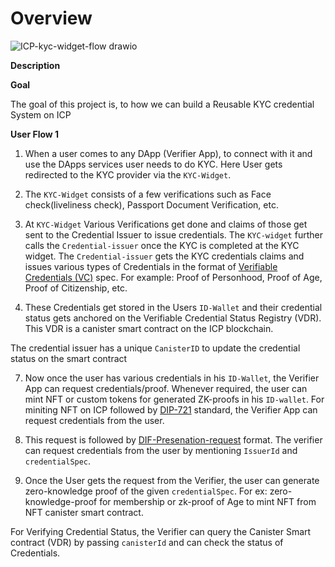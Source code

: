 # Overview



![ICP-kyc-widget-flow drawio](https://github.com/Raj6939/zk-kyc-icp/assets/67961128/05d6ce6d-ab48-4dc4-aadd-eeb4f77510f6)





**Description**

**Goal**

The goal of this project is, to how we can build a Reusable KYC credential System on ICP

**User Flow 1**

1. When a user comes to any DApp (Verifier App), to connect with it and use the DApps services user needs to do KYC. Here User gets redirected to the KYC provider via the `KYC-Widget`.

2. The `KYC-Widget` consists of a few verifications such as Face check(liveliness check), Passport Document Verification, etc.
 
3. At `KYC-Widget` Various Verifications get done and claims of those get sent to the Credential Issuer to issue credentials. The `KYC-widget` further calls the `Credential-issuer` once the KYC is completed at the KYC widget. The `Credential-issuer` gets the KYC credentials claims and issues various types of Credentials in the format of [Verifiable Credentials (VC)](https://github.com/dfinity/internet-identity/blob/main/docs/vc-spec.md#ii-verifiable-credential-spec-mvp) spec. For example: Proof of Personhood, Proof of Age, Proof of Citizenship, etc.


5. These Credentials get stored in the Users `ID-Wallet` and their credential status gets anchored on the Verifiable Credential Status Registry (VDR). This VDR is a canister smart contract on the ICP blockchain.

The credential issuer has a unique `CanisterID` to update the credential status on the smart contract

7. Now once the user has various credentials in his `ID-Wallet`, the Verifier App can request credentials/proof. Whenever required, the user can mint NFT or custom tokens for generated ZK-proofs in his `ID-wallet`. For miniting NFT on ICP followed by [DIP-721](https://github.com/Psychedelic/DIP721) standard, the Verifier App can request credentials from the user.

8. This request is followed by [DIF-Presenation-request](https://identity.foundation/presentation-exchange/spec/v2.0.0/) format. The verifier can request credentials from the user by mentioning `IssuerId` and `credentialSpec`.

6. Once the User gets the request from the Verifier, the user can generate zero-knowledge proof of the given `credentialSpec`. For ex: zero-knowledge-proof for membership or zk-proof of Age to mint NFT from NFT canister smart contract.

For Verifying Credential Status, the Verifier can query the Canister Smart contract (VDR) by passing `canisterId` and can check the status of Credentials.



   
